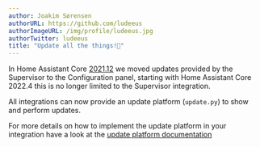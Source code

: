 ```yaml
---
author: Joakim Sørensen
authorURL: https://github.com/ludeeus
authorImageURL: /img/profile/ludeeus.jpg
authorTwitter: ludeeus
title: "Update all the things!🎉"
---
```


In Home Assistant Core [2021.12](https://www.home-assistant.io/blog/2021/12/11/release-202112/#brand-new-configuration-panel) we moved updates provided by
the Supervisor to the Configuration panel, starting with Home Assistant Core 2022.4 this is no longer limited to the Supervisor integration.

All integrations can now provide an update platform (`update.py`) to show and
perform updates.

For more details on how to implement the update platform in your integration have a look at the [update platform documentation](/docs/core/update_platform)
